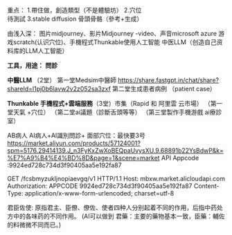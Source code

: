 重点：
	1.帶住做，創造類型（不是體驗坊）
	2.穴位	
待測試	3.stable diffusion 骨頭骨骼（參考+生成）

由浅入深：
图片midjourney、影片Midjourney -video、声音microsoft azure
游戏scratch(认识穴位)、手機程式Thunkable使用人工智能
中医LLM（创造自己资料库的LLM人工智能）

**工具，用途：**
**問診**

**中醫LLM** （2堂）
	第一堂Medsim中醫師 https://share.fastgpt.in/chat/share?shareId=l1pj0b6lavw2v2z052sa3zxf
	第二堂生成患者病例 （patient case）


**Thunkable 手機程式+雲端服務**（3堂）市集（Rapid 和 阿里雲 云市場）
	（第一堂天氣 +穴位）
	（第二堂ai議題（診斷舌頭等等）
	（第三堂製作手機游戲 ai療診室）

AB病人
AI病人+AI識別問診+
面部穴位：最快要3号
https://market.aliyun.com/products/57124001?spm=5176.29414139.J_n3FyKxZwXoBEQpaUvysXU.9.68891b22YsBdwP&k=%E7%A9%B4%E4%BD%8D&page=1&scene=market
API Appcode :9924ed728c734d3f90405aa5e192fa87

GET /fcsbmyzukljnopiaevgq/v1 HTTP/1.1 Host: mbxw.market.alicloudapi.com Authorization: APPCODE 9924ed728c734d3f90405aa5e192fa87 Content-Type: application/x-www-form-urlencoded; charset=utf-8


君臣佐使:
原指君主、臣僚、僚佐、使者四种人分别起着不同的作用，后指中药处方中的各味药的不同作用。
(AI可以做到 君藥：主要的藥物基本一致，臣藥：輔佐的料微微不同而已。)
